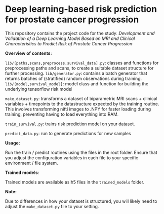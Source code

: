# Deep learning-based risk prediction for prostate cancer progression
This repository contains the project code for the study: *Development and Validation of a Deep Learning Model Based on MRI and Clinical Characteristics to Predict Risk of Prostate Cancer Progression*

**Overview of contents:**

`lib/[paths,scans,preprocess,survival_data].py`: classes and functions for preprocessing paths and scans, to create a suitable dataset structure for further processing.
`lib/generator.py`: contains a batch generator that returns batches of (stratified) random observations during training.
`lib/[model,survival_model]`: model class and function for building the underlying tensorflow risk model

`make_dataset.py`: transforms a dataset of biparametric MRI scans + clinical variables + timepoints to the datastructure expected by the training routine. This involves transforming nifti images to .NPY for faster loading during training, preventing having to load everything into RAM.

`train_survival.py`: trains risk prediction model on your dataset.

`predict_data.py`: run to generate predictions for new samples

**Usage:**

Run the train / predict routines using the files in the root folder. Ensure that you adjust the configuration variables in each file to your specific environment / file system.

**Trained models**:

Trained models are available as h5 files in the `trained_models` folder.

**Note:**

Due to differences in how your dataset is structured, you will likely need to adjust the `make_dataset.py` file to your setting.

